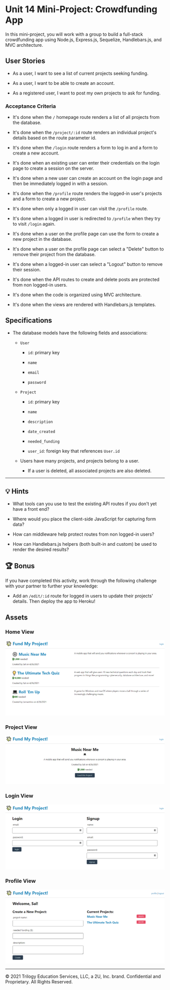 # Unit 14 Mini-Project: Crowdfunding App

In this mini-project, you will work with a group to build a full-stack crowdfunding app using Node.js, Express.js, Sequelize, Handlebars.js, and MVC architecture.

## User Stories

- As a user, I want to see a list of current projects seeking funding.

- As a user, I want to be able to create an account.

- As a registered user, I want to post my own projects to ask for funding.

### Acceptance Criteria

- It's done when the `/` homepage route renders a list of all projects from the database.

- It's done when the `/project/:id` route renders an individual project's details based on the route parameter id.

- It's done when the `/login` route renders a form to log in and a form to create a new account.

- It's done when an existing user can enter their credentials on the login page to create a session on the server.

- It's done when a new user can create an account on the login page and then be immediately logged in with a session.

- It's done when the `/profile` route renders the logged-in user's projects and a form to create a new project.

- It's done when only a logged in user can visit the `/profile` route.

- It's done when a logged in user is redirected to `/profile` when they try to visit `/login` again.

- It's done when a user on the profile page can use the form to create a new project in the database.

- It's done when a user on the profile page can select a "Delete" button to remove their project from the database.

- It's done when a logged-in user can select a "Logout" button to remove their session.

- It's done when the API routes to create and delete posts are protected from non logged-in users.

- It's done when the code is organized using MVC architecture.

- It's done when the views are rendered with Handlebars.js templates.

## Specifications

- The database models have the following fields and associations:

  - `User`

    - `id`: primary key

    - `name`

    - `email`

    - `password`

  - `Project`

    - `id`: primary key

    - `name`

    - `description`

    - `date_created`

    - `needed_funding`

    - `user_id`: foreign key that references `User.id`

  - Users have many projects, and projects belong to a user.

    - If a user is deleted, all associated projects are also deleted.

---

## 💡 Hints

- What tools can you use to test the existing API routes if you don't yet have a front end?

- Where would you place the client-side JavaScript for capturing form data?

- How can middleware help protect routes from non logged-in users?

- How can Handlebars.js helpers (both built-in and custom) be used to render the desired results?

## 🏆 Bonus

If you have completed this activity, work through the following challenge with your partner to further your knowledge:

- Add an `/edit/:id` route for logged in users to update their projects' details. Then deploy the app to Heroku!

## Assets

### Home View

![homepage screenshot](./Images/01-homepage.PNG)

### Project View

![project screenshot](./Images/02-project.PNG)

### Login View

![login screenshot](./Images/03-login.png)

### Profile View

![profile screenshot](./Images/04-profile.PNG)

---

© 2021 Trilogy Education Services, LLC, a 2U, Inc. brand. Confidential and Proprietary. All Rights Reserved.
